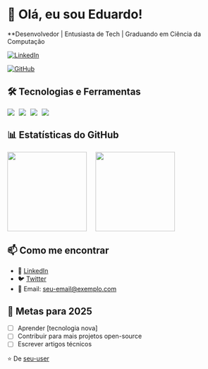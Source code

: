 # 👋 Olá, eu sou Eduardo! 

**Desenvolvedor | Entusiasta de Tech | Graduando em Ciência da Computação

[![LinkedIn](https://img.shields.io/badge/LinkedIn-0077B5?style=for-the-badge&logo=linkedin&logoColor=white)](https://linkedin.com/in/eduardomoreiralima/)
<!-- [![Twitter](https://img.shields.io/badge/Twitter-1DA1F2?style=for-the-badge&logo=twitter&logoColor=white)](https://twitter.com/seu-perfil) -->
[![GitHub](https://img.shields.io/badge/GitHub-100000?style=for-the-badge&logo=github&logoColor=white)](https://github.com/Dudxszzz)

## 🛠️ Tecnologias e Ferramentas

<div style="display: flex; gap: 10px; flex-wrap: wrap;">
  <img src="https://img.shields.io/badge/Python-3776AB?style=for-the-badge&logo=python&logoColor=white" />
  <img src="https://img.shields.io/badge/HTML5-E34F26?style=for-the-badge&logo=html5&logoColor=white" />
  <img src="https://img.shields.io/badge/CSS3-1572B6?style=for-the-badge&logo=css3&logoColor=white" />
  <img src="https://img.shields.io/badge/Git-F05032?style=for-the-badge&logo=git&logoColor=white" />
</div>

## 📊 Estatísticas do GitHub

<div style="display: flex; gap: 20px;">
  <img height="180em" src="https://github-readme-stats.vercel.app/api?username=seu-user&show_icons=true&theme=dracula&include_all_commits=true&count_private=true" />
  <img height="180em" src="https://github-readme-stats.vercel.app/api/top-langs/?username=seu-user&layout=compact&langs_count=7&theme=dracula" />
</div>

## 📫 Como me encontrar

- 💼 [LinkedIn](https://linkedin.com/in/seu-perfil)
- 🐦 [Twitter](https://twitter.com/seu-perfil)
- 📧 Email: seu-email@exemplo.com

## 🎯 Metas para 2025

- [ ] Aprender [tecnologia nova]
- [ ] Contribuir para mais projetos open-source
- [ ] Escrever artigos técnicos

⭐️ De [seu-user](https://github.com/seu-user)
